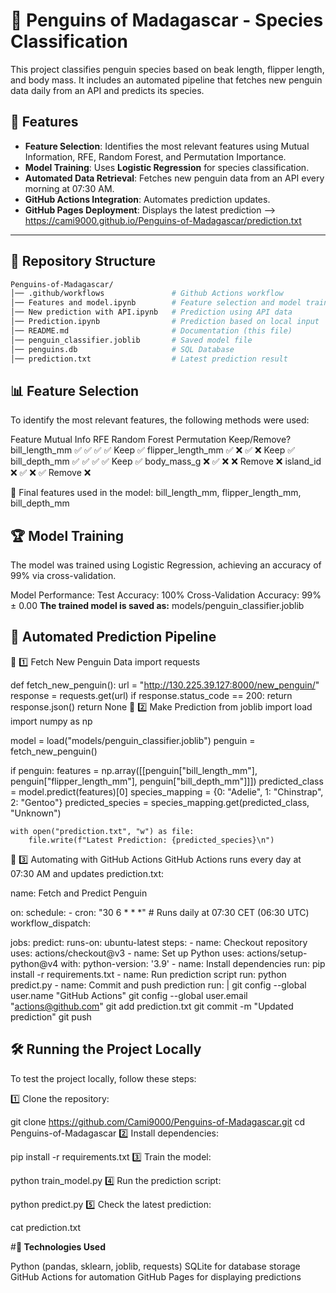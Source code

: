 # 🐧 Penguins of Madagascar - Species Classification

This project classifies penguin species based on beak length, flipper length, and body mass. It includes an automated pipeline that fetches new penguin data daily from an API and predicts its species.

## 🚀 Features
- **Feature Selection**: Identifies the most relevant features using Mutual Information, RFE, Random Forest, and Permutation Importance.
- **Model Training**: Uses **Logistic Regression** for species classification.
- **Automated Data Retrieval**: Fetches new penguin data from an API every morning at 07:30 AM.
- **GitHub Actions Integration**: Automates prediction updates.
- **GitHub Pages Deployment**: Displays the latest prediction -->    https://cami9000.github.io/Penguins-of-Madagascar/prediction.txt


---

## 📂 **Repository Structure**
```bash
Penguins-of-Madagascar/
│── .github/workflows               # Github Actions workflow
│── Features and model.ipynb        # Feature selection and model training
│── New prediction with API.ipynb   # Prediction using API data
│── Prediction.ipynb                # Prediction based on local input
│── README.md                       # Documentation (this file)
│── penguin_classifier.joblib       # Saved model file
│── penguins.db                     # SQL Database
│── prediction.txt                  # Latest prediction result
```


## 📊 **Feature Selection**

To identify the most relevant features, the following methods were used:

Feature	        Mutual Info	  RFE	   Random Forest	Permutation	  Keep/Remove?
bill_length_mm	  ✅	        ✅	      ✅	            ✅	        Keep ✅
flipper_length_mm	✅	        ❌	      ✅	            ❌	        Keep ✅
bill_depth_mm	    ✅	        ✅	      ✅	            ✅	        Keep ✅
body_mass_g	      ❌	        ✅	      ❌	            ❌	        Remove ❌
island_id	        ❌	        ✅	      ❌	            ✅	        Remove ❌

🚀 Final features used in the model:
bill_length_mm, flipper_length_mm, bill_depth_mm


## 🏆 **Model Training**

The model was trained using Logistic Regression, achieving an accuracy of 99% via cross-validation.

Model Performance:
Test Accuracy: 100%
Cross-Validation Accuracy: 99% ± 0.00
**The trained model is saved as:**
    models/penguin_classifier.joblib


## 🔄 **Automated Prediction Pipeline**

🔹 1️⃣ Fetch New Penguin Data
import requests

def fetch_new_penguin():
    url = "http://130.225.39.127:8000/new_penguin/"
    response = requests.get(url)
    if response.status_code == 200:
        return response.json()
    return None
🔹 2️⃣ Make Prediction
from joblib import load
import numpy as np

model = load("models/penguin_classifier.joblib")
penguin = fetch_new_penguin()

if penguin:
    features = np.array([[penguin["bill_length_mm"], penguin["flipper_length_mm"], penguin["bill_depth_mm"]]])
    predicted_class = model.predict(features)[0]
    species_mapping = {0: "Adelie", 1: "Chinstrap", 2: "Gentoo"}
    predicted_species = species_mapping.get(predicted_class, "Unknown")

    with open("prediction.txt", "w") as file:
        file.write(f"Latest Prediction: {predicted_species}\n")
🔹 3️⃣ Automating with GitHub Actions
GitHub Actions runs every day at 07:30 AM and updates prediction.txt:

name: Fetch and Predict Penguin

on:
  schedule:
    - cron: "30 6 * * *"  # Runs daily at 07:30 CET (06:30 UTC)
  workflow_dispatch:

jobs:
  predict:
    runs-on: ubuntu-latest
    steps:
      - name: Checkout repository
        uses: actions/checkout@v3
      - name: Set up Python
        uses: actions/setup-python@v4
        with:
          python-version: '3.9'
      - name: Install dependencies
        run: pip install -r requirements.txt
      - name: Run prediction script
        run: python predict.py
      - name: Commit and push prediction
        run: |
          git config --global user.name "GitHub Actions"
          git config --global user.email "actions@github.com"
          git add prediction.txt
          git commit -m "Updated prediction"
          git push

## **🛠 Running the Project Locally**

To test the project locally, follow these steps:

1️⃣ Clone the repository:

git clone https://github.com/Cami9000/Penguins-of-Madagascar.git
cd Penguins-of-Madagascar
2️⃣ Install dependencies:

pip install -r requirements.txt
3️⃣ Train the model:

python train_model.py
4️⃣ Run the prediction script:

python predict.py
5️⃣ Check the latest prediction:

cat prediction.txt


#**📌 Technologies Used**

Python (pandas, sklearn, joblib, requests)
SQLite for database storage
GitHub Actions for automation
GitHub Pages for displaying predictions

